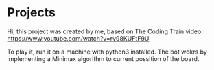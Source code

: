 # Projects

Hi, this project was created by me, based on The Coding Train video: https://www.youtube.com/watch?v=rv98KUFtF9U

To play it, run it on a machine with python3 installed.
The bot wokrs by implementing a Minimax algorithm to current possition of the board.
